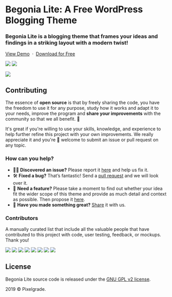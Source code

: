 # Begonia Lite: A Free WordPress Blogging Theme
### Begonia Lite is a blogging theme that frames your ideas and findings in a striking layout with a modern twist!

[View Demo](https://demos.pixelgrade.com/begonia-lite/) &nbsp;·&nbsp; [Download for Free](https://downloads.wordpress.org/theme/begonia-lite.latest-stable.zip)

[![](https://img.shields.io/github/issues-closed/pixelgrade/begonia-lite.svg?color=6cc644&label=Issues)](https://github.com/pixelgrade/begonia-lite/issues?utf8=%E2%9C%93&q=is%3Aissue+is%3Aclosed+) [![](https://img.shields.io/github/issues/pixelgrade/begonia-lite.svg?color=4078c0&label=%20)](https://github.com/pixelgrade/begonia-lite/issues?utf8=%E2%9C%93&q=is%3Aissue+is%3Aopen)

[![](https://user-images.githubusercontent.com/46342490/61303123-a7751000-a7ef-11e9-9d09-776ca2a2af16.jpg)](https://pixelgrade.com/themes/begonia-lite/)

## Contributing
The essence of **open source** is that by freely sharing the code, you have the freedom to use it for any purpose, study how it works and adapt it to your needs, improve the program and **share your improvements** with the community so that we all benefit. 🙏

It's great if you're willing to use your skills, knowledge, and experience to help further refine this project with your own improvements. We really appreciate it and you're 💯 welcome to submit an issue or pull request on any topic.

### How can you help?
-  🕵️‍♀️ **Discovered an issue?** Please report it [here](https://github.com/pixelgrade/begonia-lite/issues/new "here") and help us fix it.
- 🛠 **Fixed a bug?** That’s fantastic! Send a [pull request](https://github.com/pixelgrade/begonia-lite/pulls "pull request") and we will look over it.
- 🔮 **Need a feature?** Please take a moment to find out whether your idea fit the wider scope of this theme and provide as much detail and context as possible. Then propose it [here](https://github.com/pixelgrade/begonia-lite/issues/new).
- 💎 **Have you made something great?** [Share](https://github.com/pixelgrade/begonia-lite/issues/new "Share") it with us.

### Contributors
A manually curated list that include all the valuable people that have contributed to this project with code, user testing, feedback, or mockups. Thank you!

[![](https://github.com/raduconst.png?size=64)](https://github.com/raduconst) [![](https://github.com/georgeolaru.png?size=64)](https://github.com/georgeolaru) [![](https://github.com/vladolaru.png?size=64)](https://github.com/vladolaru) [![](https://github.com/razwan.png?size=64)](https://github.com/razwan)  [![](https://github.com/alinclamba.png?size=64)](https://github.com/alinclamba) [![](https://github.com/oanafilip.png?size=64)](https://github.com/oanafilip) [![](https://github.com/BurloiuCosmin.png?size=64)](https://github.com/BurloiuCosmin) [![](https://github.com/ilincaroman.png?size=64)](https://github.com/ilincaroman)

## License
Begonia Lite source code is released under the [GNU GPL v2 license](https://www.gnu.org/licenses/old-licenses/gpl-2.0.en.html).

2019 © Pixelgrade.
